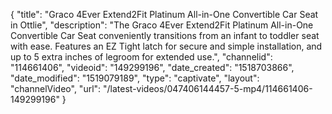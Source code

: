 {
    "title": "Graco 4Ever Extend2Fit Platinum All-in-One Convertible Car Seat in Ottlie",
    "description": "The Graco 4Ever Extend2Fit Platinum All-in-One Convertible Car Seat conveniently transitions from an infant to toddler seat with ease. Features an EZ Tight latch for secure and simple installation, and up to 5 extra inches of legroom for extended use.",
    "channelid": "114661406",
    "videoid": "149299196",
    "date_created": "1518703866",
    "date_modified": "1519079189",
    "type": "captivate",
    "layout": "channelVideo",
    "url": "\/latest-videos\/047406144457-5-mp4\/114661406-149299196"
}